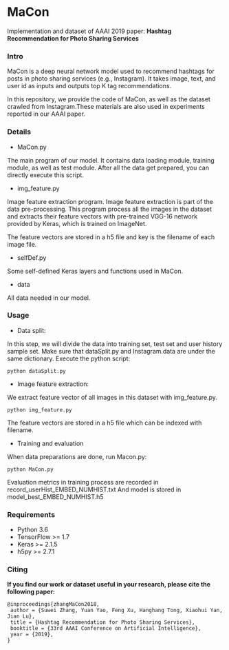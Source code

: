 # MaCon

Implementation and dataset of AAAI 2019 paper:
**Hashtag Recommendation for Photo Sharing Services**

### Intro

MaCon is a deep neural network model used to recommend hashtags for posts in photo sharing services (e.g., Instagram). It takes image, text, and user id as inputs and outputs top K tag recommendations.

In this repository, we provide the code of MaCon, as well as the dataset crawled from Instagram.These materials are also used in experiments
reported in our AAAI paper.

### Details

- MaCon.py

The main program of our model. It contains data loading module, training module, as well as test module.
After all the data get prepared, you can directly execute this script.

- img_feature.py

Image feature extraction program. Image feature extraction is part of the data pre-processing.
This program process all the images in the dataset and extracts their feature vectors with pre-trained
VGG-16 network provided by Keras, which is trained on ImageNet.

The feature vectors are stored in a h5 file and key is the filename of each image file.

- selfDef.py

Some self-defined Keras layers and functions used in MaCon.

- data

All data needed in our model.

### Usage

- Data split:

In this step, we will divide the data into training set, test set and user history sample set.
Make sure that dataSplit.py and Instagram.data are under the same dictionary.
Execute the python script:
```
python dataSplit.py
```
- Image feature extraction:

We extract feature vector of all images in this dataset with img_feature.py.
```
python img_feature.py
```
The feature vectors are stored in a h5 file which can be indexed with filename.

- Training and evaluation

When data preparations are done, run Macon.py:
```
python MaCon.py
```
Evaluation metrics in training process are recorded in record_userHist_EMBED_NUMHIST.txt
And model is stored in model_best_EMBED_NUMHIST.h5


### Requirements

- Python 3.6
- TensorFlow >= 1.7
- Keras >= 2.1.5
- h5py >= 2.7.1

### Citing
**If you find our work or dataset useful in your research, please cite the following paper:**
```
@inproceedings{zhangMaCon2018,
 author = {Suwei Zhang, Yuan Yao, Feng Xu, Hanghang Tong, Xiaohui Yan, Jian Lu},
 title = {Hashtag Recommendation for Photo Sharing Services},
 booktitle = {33rd AAAI Conference on Artificial Intelligence},
 year = {2019},
}
```


